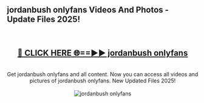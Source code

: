 <h2>jordanbush onlyfans Videos And Photos - Update Files 2025!</h2>
<br>
<div align="center">
<h2><a href="https://linkcuts.com/hfmhzwbr" rel="nofollow">🔴 CLICK HERE 🌐==►► jordanbush onlyfans</a></h2>
<br>
Get jordanbush onlyfans and all content. Now you can access all videos and pictures of jordanbush onlyfans. New Updated Files 2025!
<br>
<br>
<a href="https://linkcuts.com/hfmhzwbr" rel="nofollow" data-target="animated-image.originalLink"><img src="https://i.ibb.co.com/WyWwxjT/player-gif2.gif" alt="jordanbush onlyfans" style="max-width: 100%; display: inline-block;" data-target="animated-image.originalImage"></a>
</div>
<br>